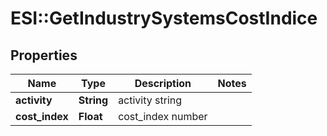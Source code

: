 # ESI::GetIndustrySystemsCostIndice

## Properties
Name | Type | Description | Notes
------------ | ------------- | ------------- | -------------
**activity** | **String** | activity string | 
**cost_index** | **Float** | cost_index number | 


